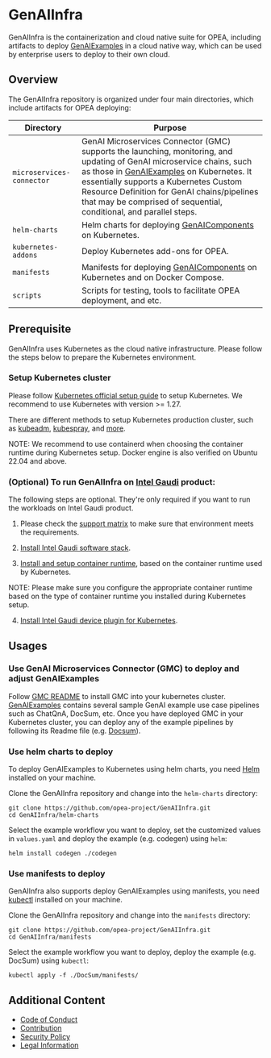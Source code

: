 # GenAIInfra

GenAIInfra is the containerization and cloud native suite for OPEA, including artifacts to deploy [GenAIExamples](https://github.com/opea-project/GenAIExamples) in a cloud native way, which can be used by enterprise users to deploy to their own cloud.

## Overview

The GenAIInfra repository is organized under four main directories, which include artifacts for OPEA deploying:

| Directory                 | Purpose                                                                                                                                      |
| ------------------------- | -------------------------------------------------------------------------------------------------------------------------------------------- |
| `microservices-connector` | GenAI Microservices Connector (GMC) supports the launching, monitoring, and updating of GenAI microservice chains, such as those in [GenAIExamples](https://github.com/opea-project/GenAIExamples) on Kubernetes. It essentially supports a Kubernetes Custom Resource Definition for GenAI chains/pipelines that may be comprised of sequential, conditional, and parallel steps. |
| `helm-charts`             | Helm charts for deploying [GenAIComponents](https://github.com/opea-project/GenAIComps) on Kubernetes.                                       |
| `kubernetes-addons`       | Deploy Kubernetes add-ons for OPEA.                                                                                                          |
| `manifests`               | Manifests for deploying [GenAIComponents](https://github.com/opea-project/GenAIComps) on Kubernetes and on Docker Compose.                   |
| `scripts`                 | Scripts for testing, tools to facilitate OPEA deployment, and etc.                                                                          |

## Prerequisite

GenAIInfra uses Kubernetes as the cloud native infrastructure. Please follow the steps below to prepare the Kubernetes environment.

### Setup Kubernetes cluster

Please follow [Kubernetes official setup guide](https://kubernetes.io/docs/setup/) to setup Kubernetes. We recommend to use Kubernetes with version >= 1.27.

There are different methods to setup Kubernetes production cluster, such as [kubeadm](https://kubernetes.io/docs/setup/production-environment/tools/kubeadm/), [kubespray](https://kubespray.io/), and [more](https://kubernetes.io/docs/setup/production-environment/tools/).

NOTE: We recommend to use containerd when choosing the container runtime during Kubernetes setup. Docker engine is also verified on Ubuntu 22.04 and above.

### (Optional) To run GenAIInfra on [Intel Gaudi](https://habana.ai/products/) product:

The following steps are optional. They're only required if you want to run the workloads on Intel Gaudi product.

1. Please check the [support matrix](https://docs.habana.ai/en/latest/Support_Matrix/Support_Matrix.html) to make sure that environment meets the requirements.

2. [Install Intel Gaudi software stack](https://docs.habana.ai/en/latest/Installation_Guide/Bare_Metal_Fresh_OS.html#driver-fw-install-bare).

3. [Install and setup container runtime](https://docs.habana.ai/en/latest/Installation_Guide/Bare_Metal_Fresh_OS.html#set-up-container-usage), based on the container runtime used by Kubernetes.

NOTE: Please make sure you configure the appropriate container runtime based on the type of container runtime you installed during Kubernetes setup.

4. [Install Intel Gaudi device plugin for Kubernetes](https://docs.habana.ai/en/latest/Orchestration/Gaudi_Kubernetes/Device_Plugin_for_Kubernetes.html).

## Usages

### Use GenAI Microservices Connector (GMC) to deploy and adjust GenAIExamples

Follow [GMC README](https://github.com/opea-project/GenAIInfra/blob/main/microservices-connector/README.md)
to install GMC into your kubernetes cluster. [GenAIExamples](https://github.com/opea-project/GenAIExamples) contains several sample GenAI example use case pipelines such as ChatQnA, DocSum, etc.
Once you have deployed GMC in your Kubernetes cluster, you can deploy any of the example pipelines by following its Readme file (e.g. [Docsum](https://github.com/opea-project/GenAIExamples/blob/main/DocSum/kubernetes/README.md)).


### Use helm charts to deploy

To deploy GenAIExamples to Kubernetes using helm charts, you need [Helm](https://helm.sh/docs/intro/install/) installed on your machine.

Clone the GenAIInfra repository and change into the `helm-charts` directory:

```shell
git clone https://github.com/opea-project/GenAIInfra.git
cd GenAIInfra/helm-charts
```

Select the example workflow you want to deploy, set the customized values in `values.yaml` and deploy the example (e.g. codegen) using `helm`:

```shell
helm install codegen ./codegen
```

### Use manifests to deploy

GenAIInfra also supports deploy GenAIExamples using manifests, you need [kubectl](https://kubernetes.io/docs/tasks/tools) installed on your machine.

Clone the GenAIInfra repository and change into the `manifests` directory:

```shell
git clone https://github.com/opea-project/GenAIInfra.git
cd GenAIInfra/manifests
```

Select the example workflow you want to deploy, deploy the example (e.g. DocSum) using `kubectl`:

```shell
kubectl apply -f ./DocSum/manifests/
```

## Additional Content

- [Code of Conduct](https://github.com/opea-project/docs/tree/main/community/CODE_OF_CONDUCT.md)
- [Contribution](https://github.com/opea-project/docs/tree/main/community/CONTRIBUTING.md)
- [Security Policy](https://github.com/opea-project/docs/tree/main/community/SECURITY.md)
- [Legal Information](/LEGAL_INFORMATION.md)
